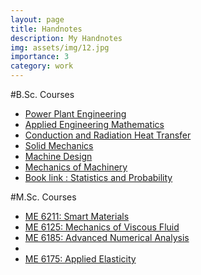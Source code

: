 ```yaml
---
layout: page
title: Handnotes
description: My Handnotes
img: assets/img/12.jpg
importance: 3
category: work
---
```


#B.Sc. Courses
* <a href="https://drive.google.com/file/d/0BwEhIIpF8G4uSzllQWNuTF9qNUk/view?resourcekey=0-RPx9urwG8j8cAkd4GvyBOw">Power Plant Engineering</a>
* <a href="https://drive.google.com/file/d/0BwEhIIpF8G4uaXM0cl9HdjVwcW8/view?resourcekey=0-bsickSFzutOuQJXPIPP4qA">Applied Engineering Mathematics</a>
* <a href="https://drive.google.com/file/d/1LWrt-irSu7CF89L8TpJKS2EXZRJkHMM2/view">Conduction and Radiation Heat Transfer</a>
* <a href="https://drive.google.com/file/d/1RyVF0LTGFV8kldOs5Ix8Jyi1RKHM5G0s/view">Solid Mechanics</a>
* <a href="https://drive.google.com/file/d/1dr_tH04ACX2-nqcTqH5-0yQ22Ggx7Y6R/view">Machine Design</a>
* <a href="https://drive.google.com/file/d/1RrZ2-t5-Gvi5Rh0POvEEqWur4fTIytGI/view">Mechanics of Machinery</a>
* <a href="https://books.google.com.bd/books?id=tWmoP49v1cIC&printsec=frontcover&dq=business%20statistics%20berry&hl=en&sa=X&redir_esc=y#v=onepage&q&f=false">Book link : Statistics and Probability </a>

#M.Sc. Courses
* <a href="https://drive.google.com/file/d/1NDa-8D3K1DEQUt5ZW6l6M3xhOdDZr54u/view">ME 6211: Smart Materials</a>
* <a href="https://drive.google.com/file/d/0BwEhIIpF8G4uajdsUUpzdndpcHc/view?resourcekey=0-JOjQhpMMMQvmrw4tIKP_7A">ME 6125: Mechanics of Viscous Fluid</a>
* <a href="https://drive.google.com/file/d/0BwEhIIpF8G4uaFhWaXo0UEFlajA/view?resourcekey=0-sFHPmyadJRE7gxNOnjVUhg">ME 6185: Advanced Numerical Analysis</a>
* <a href="https://drive.google.com/file/d/0BwEhIIpF8G4ucGdWYnM1Y0ZXRm8/view?resourcekey=0-HhXvmXSeeZT1goMH_iihqQ"></a>
* <a href="">ME 6175: Applied Elasticity</a>
